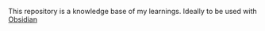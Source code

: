 This repository is a knowledge base of my learnings. Ideally to be used with [Obsidian](https://obsidian.md/)

